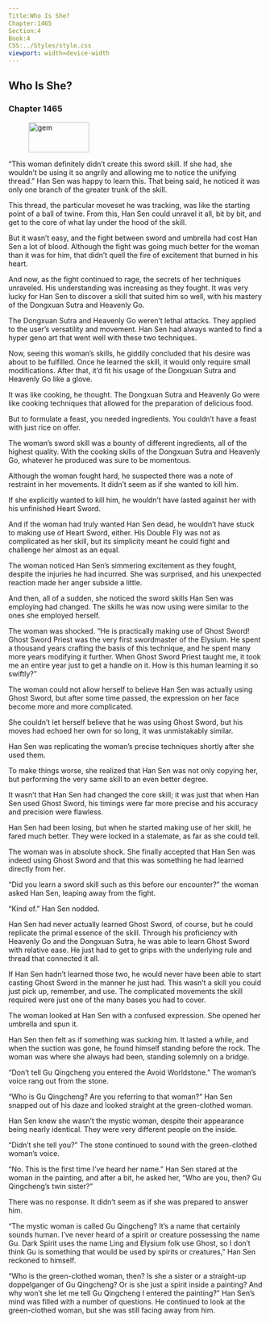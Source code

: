```yaml
---
Title:Who Is She? 
Chapter:1465 
Section:4 
Book:4 
CSS:../Styles/style.css 
viewport: width=device-width
---
```

  
## Who Is She?
### Chapter 1465
  
<figure>
	<img src="../Images/gem.gif" alt="gem" id="gem" width="120" height="60" />
</figure>
  

  
“This woman definitely didn’t create this sword skill. If she had, she wouldn’t be using it so angrily and allowing me to notice the unifying thread.” Han Sen was happy to learn this. That being said, he noticed it was only one branch of the greater trunk of the skill.

This thread, the particular moveset he was tracking, was like the starting point of a ball of twine. From this, Han Sen could unravel it all, bit by bit, and get to the core of what lay under the hood of the skill.

But it wasn’t easy, and the fight between sword and umbrella had cost Han Sen a lot of blood. Although the fight was going much better for the woman than it was for him, that didn’t quell the fire of excitement that burned in his heart.

And now, as the fight continued to rage, the secrets of her techniques unraveled. His understanding was increasing as they fought. It was very lucky for Han Sen to discover a skill that suited him so well, with his mastery of the Dongxuan Sutra and Heavenly Go.

The Dongxuan Sutra and Heavenly Go weren’t lethal attacks. They applied to the user’s versatility and movement. Han Sen had always wanted to find a hyper geno art that went well with these two techniques.

Now, seeing this woman’s skills, he giddily concluded that his desire was about to be fulfilled. Once he learned the skill, it would only require small modifications. After that, it’d fit his usage of the Dongxuan Sutra and Heavenly Go like a glove.

It was like cooking, he thought. The Dongxuan Sutra and Heavenly Go were like cooking techniques that allowed for the preparation of delicious food.

But to formulate a feast, you needed ingredients. You couldn’t have a feast with just rice on offer.

The woman’s sword skill was a bounty of different ingredients, all of the highest quality. With the cooking skills of the Dongxuan Sutra and Heavenly Go, whatever he produced was sure to be momentous.

Although the woman fought hard, he suspected there was a note of restraint in her movements. It didn’t seem as if she wanted to kill him.

If she explicitly wanted to kill him, he wouldn’t have lasted against her with his unfinished Heart Sword.

And if the woman had truly wanted Han Sen dead, he wouldn’t have stuck to making use of Heart Sword, either. His Double Fly was not as complicated as her skill, but its simplicity meant he could fight and challenge her almost as an equal.

The woman noticed Han Sen’s simmering excitement as they fought, despite the injuries he had incurred. She was surprised, and his unexpected reaction made her anger subside a little.

And then, all of a sudden, she noticed the sword skills Han Sen was employing had changed. The skills he was now using were similar to the ones she employed herself.

The woman was shocked. “He is practically making use of Ghost Sword! Ghost Sword Priest was the very first swordmaster of the Elysium. He spent a thousand years crafting the basis of this technique, and he spent many more years modifying it further. When Ghost Sword Priest taught me, it took me an entire year just to get a handle on it. How is this human learning it so swiftly?”

The woman could not allow herself to believe Han Sen was actually using Ghost Sword, but after some time passed, the expression on her face become more and more complicated.

She couldn’t let herself believe that he was using Ghost Sword, but his moves had echoed her own for so long, it was unmistakably similar.

Han Sen was replicating the woman’s precise techniques shortly after she used them.

To make things worse, she realized that Han Sen was not only copying her, but performing the very same skill to an even better degree.

It wasn’t that Han Sen had changed the core skill; it was just that when Han Sen used Ghost Sword, his timings were far more precise and his accuracy and precision were flawless.

Han Sen had been losing, but when he started making use of her skill, he fared much better. They were locked in a stalemate, as far as she could tell.

The woman was in absolute shock. She finally accepted that Han Sen was indeed using Ghost Sword and that this was something he had learned directly from her.

“Did you learn a sword skill such as this before our encounter?” the woman asked Han Sen, leaping away from the fight.

“Kind of.” Han Sen nodded.

Han Sen had never actually learned Ghost Sword, of course, but he could replicate the primal essence of the skill. Through his proficiency with Heavenly Go and the Dongxuan Sutra, he was able to learn Ghost Sword with relative ease. He just had to get to grips with the underlying rule and thread that connected it all.

If Han Sen hadn’t learned those two, he would never have been able to start casting Ghost Sword in the manner he just had. This wasn’t a skill you could just pick up, remember, and use. The complicated movements the skill required were just one of the many bases you had to cover.

The woman looked at Han Sen with a confused expression. She opened her umbrella and spun it.

Han Sen then felt as if something was sucking him. It lasted a while, and when the suction was gone, he found himself standing before the rock. The woman was where she always had been, standing solemnly on a bridge.

“Don’t tell Gu Qingcheng you entered the Avoid Worldstone.” The woman’s voice rang out from the stone.

“Who is Gu Qingcheng? Are you referring to that woman?” Han Sen snapped out of his daze and looked straight at the green-clothed woman.

Han Sen knew she wasn’t the mystic woman, despite their appearance being nearly identical. They were very different people on the inside.

“Didn’t she tell you?” The stone continued to sound with the green-clothed woman’s voice.

“No. This is the first time I’ve heard her name.” Han Sen stared at the woman in the painting, and after a bit, he asked her, “Who are you, then? Gu Qingcheng’s twin sister?”

There was no response. It didn’t seem as if she was prepared to answer him.

“The mystic woman is called Gu Qingcheng? It’s a name that certainly sounds human. I’ve never heard of a spirit or creature possessing the name Gu. Dark Spirit uses the name Ling and Elysium folk use Ghost, so I don’t think Gu is something that would be used by spirits or creatures,” Han Sen reckoned to himself.

“Who is the green-clothed woman, then? Is she a sister or a straight-up doppelganger of Gu Qingcheng? Or is she just a spirit inside a painting? And why won’t she let me tell Gu Qingcheng I entered the painting?” Han Sen’s mind was filled with a number of questions. He continued to look at the green-clothed woman, but she was still facing away from him.